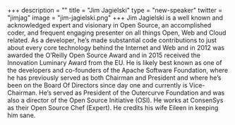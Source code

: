 +++
description = ""
title = "Jim Jagielski"
type = "new-speaker"
twitter = "jimjag"
image = "jim-jagielski.png"
+++
Jim Jagielski is a well known and acknowledged expert and visionary in Open Source, an accomplished coder, and frequent engaging presenter on all things Open, Web and Cloud related. As a developer, he’s made substantial code contributions to just about every core technology behind the Internet and Web and in 2012 was awarded the O’Reilly Open Source Award and in 2015 received the Innovation Luminary Award from the EU. He is likely best known as one of the developers and co-founders of the Apache Software Foundation, where he has previously served as both Chairman and President and where he’s been on the Board Of Directors since day one and currently is Vice-Chairman. He’s served as President of the Outercurve Foundation and was also a director of the Open Source Initiative (OSI). He works at ConsenSys as their Open Source Chef (Expert). He credits his wife Eileen in keeping him sane.